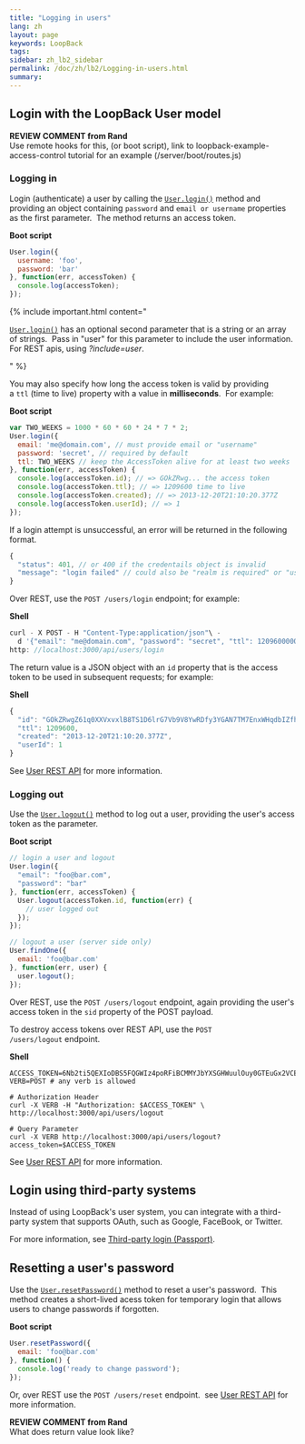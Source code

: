 ```yaml
---
title: "Logging in users"
lang: zh
layout: page
keywords: LoopBack
tags:
sidebar: zh_lb2_sidebar
permalink: /doc/zh/lb2/Logging-in-users.html
summary:
---
```


## Login with the LoopBack User model

<div class="sl-hidden"><strong>REVIEW COMMENT from Rand</strong><br>Use remote hooks for this, (or boot script), link to loopback-example-access-control tutorial for an example (/server/boot/routes.js)</div>

### Logging in

Login (authenticate) a user by calling the [`User.login()`](http://apidocs.strongloop.com/loopback/#user-login) method and providing an object containing `password` and `email or username` properties as the first parameter.  The method returns an access token.

**Boot script**

```js
User.login({
  username: 'foo',
  password: 'bar'
}, function(err, accessToken) {
  console.log(accessToken);
});
```

{% include important.html content="

[`User.login()`](http://apidocs.strongloop.com/loopback/#user-login) has an optional second parameter that is a string or an array of strings.  Pass in \"user\" for this parameter to include the user information. For REST apis, using _?include=user_.

" %}

You may also specify how long the access token is valid by providing a `ttl` (time to live) property with a value in **milliseconds**.  For example:

**Boot script**

```js
var TWO_WEEKS = 1000 * 60 * 60 * 24 * 7 * 2;
User.login({
  email: 'me@domain.com', // must provide email or "username"
  password: 'secret', // required by default
  ttl: TWO_WEEKS // keep the AccessToken alive for at least two weeks
}, function(err, accessToken) {
  console.log(accessToken.id); // => GOkZRwg... the access token
  console.log(accessToken.ttl); // => 1209600 time to live
  console.log(accessToken.created); // => 2013-12-20T21:10:20.377Z
  console.log(accessToken.userId); // => 1
});
```

If a login attempt is unsuccessful, an error will be returned in the following format.

```js
{
  "status": 401, // or 400 if the credentails object is invalid
  "message": "login failed" // could also be "realm is required" or "username or email is required"
}
```

Over REST, use the `POST /users/login` endpoint; for example:

**Shell**

```js
curl - X POST - H "Content-Type:application/json"\ -
  d '{"email": "me@domain.com", "password": "secret", "ttl": 1209600000}'\
http: //localhost:3000/api/users/login
```

The return value is a JSON object with an `id` property that is the access token to be used in subsequent requests; for example:

**Shell**

```js
{
  "id": "GOkZRwgZ61q0XXVxvxlB8TS1D6lrG7Vb9V8YwRDfy3YGAN7TM7EnxWHqdbIZfheZ",
  "ttl": 1209600,
  "created": "2013-12-20T21:10:20.377Z",
  "userId": 1
}
```

See [User REST API](/doc/{{page.lang}}/lb2/User-REST-API.html#UserRESTAPI-Loginuser) for more information.

### Logging out

Use the [`User.logout()`](http://apidocs.strongloop.com/loopback/#user-logout) method to log out a user, providing the user's access token as the parameter.

**Boot script**

```js
// login a user and logout
User.login({
  "email": "foo@bar.com",
  "password": "bar"
}, function(err, accessToken) {
  User.logout(accessToken.id, function(err) {
    // user logged out
  });
});

// logout a user (server side only)
User.findOne({
  email: 'foo@bar.com'
}, function(err, user) {
  user.logout();
});
```

Over REST, use the `POST /users/logout` endpoint, again providing the user's access token in the `sid` property of the POST payload.

To destroy access tokens over REST API, use the `POST /users/logout` endpoint.

**Shell**

```
ACCESS_TOKEN=6Nb2ti5QEXIoDBS5FQGWIz4poRFiBCMMYJbYXSGHWuulOuy0GTEuGx2VCEVvbpBK
VERB=POST # any verb is allowed

# Authorization Header
curl -X VERB -H "Authorization: $ACCESS_TOKEN" \
http://localhost:3000/api/users/logout

# Query Parameter
curl -X VERB http://localhost:3000/api/users/logout?access_token=$ACCESS_TOKEN
```

See [User REST API](/doc/{{page.lang}}/lb2/User-REST-API.html#UserRESTAPI-Logoutuser) for more information.

## Login using third-party systems

Instead of using LoopBack's user system, you can integrate with a third-party system that supports OAuth, such as Google, FaceBook, or Twitter.  

For more information, see [Third-party login (Passport)](/doc/{{page.lang}}/lb2/6095015.html).

## Resetting a user's password

Use the [`User.resetPassword()`](http://apidocs.strongloop.com/loopback/#user-resetpassword) method to reset a user's password.  This method creates a short-lived acess token for temporary login that allows users to change passwords if forgotten.

**Boot script**

```js
User.resetPassword({
  email: 'foo@bar.com'
}, function() {
  console.log('ready to change password');
});
```

Or, over REST use the `POST /users/reset` endpoint.  see [User REST API](/doc/{{page.lang}}/lb2/User-REST-API.html#UserRESTAPI-Resetpassword) for more information.

<div class="sl-hidden"><strong>REVIEW COMMENT from Rand</strong><br>What does return value look like?</div>

